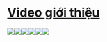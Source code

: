 # **[Video giới thiệu](https://www.youtube.com/embed/zPQnaCMr_Xs)**

![](https://lh3.googleusercontent.com/Wjy4QWk4hrvp6DCcLVKVhephohRa-5Kz0fzxxZ-5b6dM-5xJHioRQPZ5Gf5GrT8Aqz2-ASm0Yvh9jww1O6mYqik9TGkNbJ3sleua8Znl2ma521JgHIYHAHOd60Yef_IzA4kFLW_Aly59z7lWQFVKNvyAVCMTGzvEaW520It7_O0TGrv0kl9OG24dpgtkVG2OMw6IKsY9QeLgMZOh3EXkenz6AxqQ7yxWGPc05DT6Rdrhayftzk-2xlblLEOEUYa1AF_J99rHRkBhnDHsEgIVZ1votbB5wlhm06QjZc_l7DtgvgMIbDYn0xlPvTWKG8jFI5wW_sCjAC6Vqfw57klWg5NxkIHQvUo-CKVzPdu-_w6_HwbqzazYo0duhfgb_FEO8NJdKlyNRTBIAsO2F7NFs_KQlPaezVgK7WMdHsbASOYrkno_o-oVTCUDQ5wbcelMjkmrkEftrxJcG19ORzvgyVkDxdVHNN30Fj6FJJy9_HKgcSDT8Qc6vELTxQtF8ip-9_5wRq7kY7pYGBbK1tF3k76ftHDZclA3FHLjzybEGeQRM6nvam_8rrGKeC28QY2lEoOTNj6u9oj1dd7cRL9D9EfYwTX1ByBr8y4YiznU71tCx4TN=w413-h686-no)![](https://lh3.googleusercontent.com/XFFNz4D1Cbf86KAkFM8gij_5zCd4zNdJ3XIdmyuih5TGp_9xuSDm-_Le87GPnRxj_yAXAXmInqlrfYtQ2KBjL7ZFpcu8HgOxTf1WORyyAqhQqBk4xZoiix1fYitN5aWBqvNre6suClJGCH3Of8m3Wos1wNybzupRZvhQBoMUNwuzefa5WLpltoK6DhyjCLHPQQcFRbakeUWadGKDNfuuTYv4KdHdPNu1UAsPEvUinomQPn7KUWF1-hph1qR4CU7Xrw1nAK-oCvAKt2rsYvSaLd4UmaUU0Wu7XL9gbjus7Ber76-lezNvGKdfsVRIpOXLro7yFbr0xo2lwVnqK-8xJkT5sTbwa3CiUbKQzBQu40OY8xrwP4bmaaVYVKNXlQGxOYWoEiBH1VVV0sa3b_1p7JnIV_k1cKjoQ3MYsH9_4IPpiB_I7Sh_R81Kfm0-CWzKQjkphLpaLBUzmh-hdTeldYyJDgLZBBQXfMwfvD8U4V8boNsh6IH0FW5Lekjr6zL8CP3RCLGjxjZWg7fULXT9CRviDX9HmFAz8ofNFv-fPvIR5uZVbZXcD2HZ6wyl4iPzNS_MJsRw1sPoG0HE0GJ6x5ppc0346z1EYRLl2cn2CCkgdHHv=w415-h676-no)![](https://lh3.googleusercontent.com/J9N4ITYF0zEuUk5ayxPid597NekuwOoh4BzGC1d_FTAHlRF7K6TM6S-GvukWz731mxB2iVB1acpFmN506jUOcocmibGqISUdJ_Sd4LSBL4Ly27USPlcGegNA-k7Mwg86um-NpNGL499mvTkmtlNSJyclGoZmBJrG-oI1T7yQNWFVOTMmkWerChXTwGf-2qw7njtJLl5bMhydSAlqGeKknxX2WtD-rJ_qYzKz7wXEIQ4TTYPkLGh1_YUps9MSekCL983mYrb71QBexxHcUWwROe_c16qNk_ApxkZ-9Uv0UPRvuqw3XqqcEJIdt4Wcfue3TQBt_KiZig8ihqwZgXYfZWMEgDgG_F1us-t03qdWDwrmyMyXlC-ZVik0w4kbmMYEXZQBfKJ7OqXpkPsM8WSCsfAQBSYll8SIXYPPIA4LhiMl5kJWGi8mZfJgQyxsAaV1QVsVpYMf01BjnpwgwK1ng3LL31W1nlRcGNSTN-JoFGiMZotAXAg0JMjkPDdGfI28hb2ewoVnM7jBVRprEUJSHbvZtNz141kbI3JViLcbL7pTRh6t0DJq8iwyIMb7bweGYKr_yAQLHvTFxJRc-0oPZhfp7hPZ3KTKNxxWE7m4i--0xnoA=w416-h680-no)![](https://lh3.googleusercontent.com/HmmbrpEJ5ctBQdYHZD7v5-D7EDj1fMZaSiK4YXnFCj-5LPimzmFNFYI455aERln8jZxJCI1Nzg_cUE16CT9KxDKRo6OA9RJuP_phooCFBX89K76VRcm4ADenS9LrCuq2EuqmImOjLUvFIFHgkxMUPcotm4tducZ8PnoahqeBfpx12g4w9zcLrNmxsob8j0m-Pyld3fbFYnl9Dw8NfxNskaIMOBosU5shOszCq2aclhsJQPEh2P2ohdDrVMqe3pHdFV0b5xHR86_W77LrJlEbwoqaAYFUu1MqwNqa_IMldz-cnrH3Nw_y4_t0dyzbfwG5rfi_4-O4v-lD1Pih54ecjIZy3ktvCrt1qXt2RW5v5CeJ8Iw2-4mOr3gOI694iU8m4VuMpnd5QvNF7D1iCPw4Kg-FSH0b4JPBihiqy2yubESP_WtKaef7yb0ZRRK9KBo24H55SmMKR_AeeNTJWdf5-afor16U_dmBJhvywMrkgnMY3fre2m4JJxWWWGj4D9VK3lT8wyXgTbdU8osAY01hflN9yd-SGMPylBrA6SWcVFAZEVE07eQAOPJmBmVzXDKUnESAVrjtN8QRM0Ttpxicpn9eVvfWyWSHqaJow23v0b3Smj_e=w414-h675-no)![](https://lh3.googleusercontent.com/uq1MHcD2QHIgrxJ0lQAprsugWnNu0ufWLYjhwFWQJMlOgW11pmuNZlaXYkaBBTpabxdBkUuX4-4rBsb5bNeyyrLMKLOL4bb0LFrwbQGw-rgYElrULCMQ82dFfp24i1F4r1JGrWHAhnzBNGv9gJBgBDOC1c7HBJSl7WgMB0HQyk-EqIPBLxkyxSXgU3C5kq1BN-8VKTueRVqyJmWE_4Sr4mXxUl8CK8JwUZpyzooy4Cn9zwC5chOPQGUGVgG_4S1DAPlmx_bT0plmvOS5IzT98z1AFvq_5EEugUJY0yXGoSQPhsVJ6t-Wbbqu93muXkuu2PVSxvvkZEiFrEt0YkGEZfvC6fBxCG_5g_1K5iwb1irG74YryBp3FN5ZnJbm9pg88ejJC2_FCO6zE67mu1eHtPqLZOClFj3T85RLfbXLFzDd0aP7XWHKvaihytrPcpg64KnSdDDGJ-Z_uZRL4dnEbN36xcWbOaRD37yDURrbHSzmZGYWW_rteYbgtdVinqQLa_Xx2OaPod9x6SdgyNCHhgaT8D5E5Xt_VXH8CM_-7TDaeIFNFBK98_2f1MSF_1sGboN78KlMSzqr5jgdlXOs1hTT7xbax9aitQCrnkgaPFy0UJrh=w422-h679-no)![](https://lh3.googleusercontent.com/TDbUOqx2knErlxaMnqEd4iXpgbUMxzcPiEE28Q2u_gj7_IaP4z-Z4y7IR2JqPidpyTb8IJ4XChlcleDP4RZp-vIdfjaXsA0MhFLt1MlYJ_DiMSDEbjoDyhCDgK8cu1CU61BHfi7DNM9vc24JpQ42gdl_RbPSyf0ceAiaV_DJu9THCycq9Ik4mfygTwvVLMFz2Flj9LngHjPuTsmIHCF010_OOipl0L5vpvDP98zmn5sYBMtIHHMAhb2FSJMerLxzUIqyMxQbeq90bI-3Eqg8jCi_woNYCyrS8kGUgjOZro6d9eqVNddallvdQ9CQz5Djw0rer41fHS0ovcM9Wg3Ue7QxoUqwmjB5gmupkBSWFl5j-80aSROZqEc4pRDJZ2Gc_FJW0ZW26Hi5Z5B5ggJuarLIblHgANGqCooBC1EJCGEO_0WsM11yScL1hIDHcst3oSAVFe3cagwKLFEwyPPqr6oxL6_T5cnuRUCB7Pl_j1cTE3RUfDuBsgkHkhrmi8g84P24Lm4v6WYy1roo14L37HQrj4Ll_GLzbLsg7ZP9dcJ2xzV9a0pHvjhwG9nWJn4xuhqiD64VRW8_eRbBWc26oAPc6TxCY1G5CmSy_gPWNTyzgfXFCJNi=w417-h677-no)
